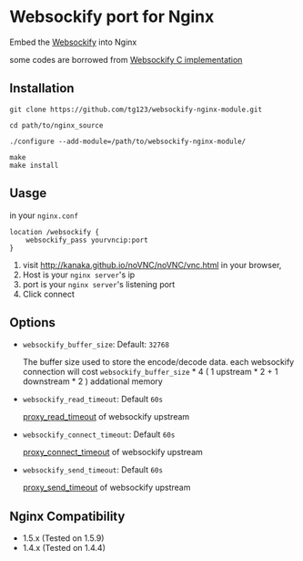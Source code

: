 Websockify port for Nginx
=========================

Embed the [Websockify](https://github.com/kanaka/websockify/) into Nginx

some codes are borrowed from [Websockify C implementation](https://github.com/kanaka/websockify/tree/master/other)


Installation
------------
    

    git clone https://github.com/tg123/websockify-nginx-module.git
    
    cd path/to/nginx_source
    
    ./configure --add-module=/path/to/websockify-nginx-module/
    
    make
    make install


Uasge
-----

  in your `nginx.conf`
  
    location /websockify {
        websockify_pass yourvncip:port
    }

    

  1. visit <http://kanaka.github.io/noVNC/noVNC/vnc.html> in your browser, 
  1. Host is your `nginx server`'s ip
  1. port is your `nginx server`'s listening port
  1. Click connect

Options
-------

  * `websockify_buffer_size`:  Default: `32768` 

    The buffer size used to store the encode/decode data.
    each websockify connection will cost `websockify_buffer_size` * 4 ( 1 upstream * 2 + 1 downstream * 2 ) addational memory


  * `websockify_read_timeout`: Default `60s`
    
    [proxy_read_timeout](http://nginx.org/en/docs/http/ngx_http_proxy_module.html#proxy_read_timeout) of websockify upstream


  * `websockify_connect_timeout`: Default `60s`
    
    [proxy_connect_timeout](http://nginx.org/en/docs/http/ngx_http_proxy_module.html#proxy_connect_timeout) of websockify upstream


  * `websockify_send_timeout`: Default `60s`
    
    [proxy_send_timeout](http://nginx.org/en/docs/http/ngx_http_proxy_module.html#proxy_send_timeout) of websockify upstream

    
Nginx Compatibility
-------------------

 * 1.5.x (Tested on 1.5.9)
 * 1.4.x (Tested on 1.4.4)
